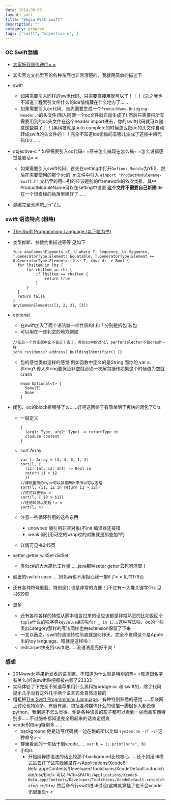 ```yaml
---
date: 2014-06-05
layout: post
title: "Begin With Swift"
description: ""
category: program
tags: ["swift", "objective-c", ]
---
```


### OC Swift混编

* [大家好我是传送门= =](https://developer.apple.com/library/prerelease/ios/documentation/Swift/Conceptual/BuildingCocoaApps/index.html)
* 其实官方文档里写的各种东西也非常清楚的、我就用简单的描述下

* swift
  	* 如果需要引入同样的swift代码、只需要直接用就可以了！！！ (总之我也不知道工程索引文件什么的ide悄悄藏在什么地方了……
  	* 如果需要引入oc代码、首先需要生成一个`ProductName-Bridging-Header.h`的头文件(倒入随便一个oc文件就自动生成了)
    然后只需要把所有需要用到的oc头文件在这个header import进去，你的swift代码就可以随意这些类了！！(黑科技就是auto complete的时候怎么把oc的头文件自动转成swift的头文件的！！完全不知道ide偷偷的去哪儿生成了这些中间代码Orz……
* objective-c
	  * 如果需要引入oc代码= =原来怎么搞现在怎么搞= =怎么说都感觉是废话= =
    * 如果需要引入swift代码、首先在setting中打开`Defines Module`为YES、然后在需要使用的那个oc的 .m文件中引入 `#import "ProductModuleName-Swift.h"` 文档里的用`<>`引的应该是别的framework的依次类推、其中ProductModuleName可以在setting中设置
    **这个文件不需要自己新建**ide在一个很奇怪的角落里建好了……
* 混编完全无痛吧_(:з”∠)_

### swift 语法特点 (粗略)
* [The Swift Programming Language (以下略为书)](https://itunes.apple.com/book/swift-programming-language/id881256329?mt=11&ign-mpt=uo%3D4)
* 类型推断、参数约束描述等等 见如下

    ```
    func anyCommonElements <T, U where T: Sequence, U: Sequence, T.GeneratorType.Element: Equatable, T.GeneratorType.Element == U.GeneratorType.Element> (lhs: T, rhs: U) -> Bool {
      for lhsItem in lhs {
          for rhsItem in rhs {
              if lhsItem == rhsItem {
                  return true
              }
          }
      }
      return false
    }
    anyCommonElements([1, 2, 3], [3])
    ```

* optional
  * 在swift加入了两个语法糖一样性质的! 和 ? 分别是拆包 装包
  * 可以用在一些判空的地方例如
  ```
  //任意一个为空就中止不会走下去了、类似oc中的对nil perferselector不会crash一样
  john.residence?.address?.buildingIdentifier() {}
  ```
  * 包的感觉类似这样的感觉 例如函数中定义的是String 而你的 var a: String? 传入String要保证非空就必须一次解包操作如果这个时候值为空就crash

      ```
      enum Optional<T> {
        Some(T)
        None
      }
      ```

* 闭包、oc的block折腾够了么……好吧这回终于有简单明了爽快的闭包了Orz
  * 一般定义

      ```
      {
        (arg1: Type, arg2: Type) -> returnType in
        closure content
      }
      ```
  * sort Array

      ```
      var l: Array = [3, 4, 6, 1, 2]
      sort(l, {
        (i1: Int, i2: Int) -> Bool in
        return i1 > i2
        })
      //嫌烦里面的type可以被推断出来所以可以省略
      sort(l, {i1, i2 in return i1 > i2})
      //还可以更短= =
      sort(l, { $0 > $1})
      //还他妈可以更短！= =
      sort(l, >)
      ```

  * 注意一些循环引用的这些东西
    * unowned 弱引用非空对象(不init 编译器还报错
    * weak 弱引用可空的wrap过的对象就是那些加?的
  * 详情可见书245页

* setter getter willSet didSet
  * 类似c#的大大简化工作量……java那种seter getter去死吧混蛋！

* 碉堡的switch case……妈妈再也不用担心我一排if了= = 见书179页
* 还有各种符号重载、特别是`[]`也是非常的方便！(不过有一大堆关键字Orz 见书619页

* 更多
   * 还有各种各样的特性从脚本语言过来的话应该都是非常熟悉的比如返回个`tuple`什么的啦字典`keyvalue遍历`啦`for _ in 1..5`这种写法啦、oc的一些类似category那样的写法同样也由extension保留了下来
   * 一言以蔽之、swift的语法特性简直就是叼炸天、完全不觉得这个是Apple出的toy language、嗯就是这样啦！
   * redcarpet快支持swift吧……没语法高亮好不爽！

### 感想
* 2014wwdc苹果新发表的语言嘛、不知道为什么就是特别的热= =难道跟名字有关么(听说swift贴吧都被占领了23333
* 实际体验了下完全不知道苹果用什么黑科技bridge oc 和 swift的，除了代码提示几乎没有之外几乎两个语言完全自然连接的
* 粗粗把[The Swift Programming Language](https://itunes.apple.com/book/swift-programming-language/id881256329?mt=11&ign-mpt=uo%3D4)、有种特别熟悉的感觉……互联网上讨论也特别多、有厨有黑、包括各种媒体什么的也插一脚很多人都说像python，我倒是不怎么觉得，倒是各种语言的影子都可以看到一些而且东西特别多……不过脑补都知道完全用起来的话肯定很爽
* xcode6的bug特别多……
  * background 他是边写代码就一边在跑的所以比如 `system(rm -rf ~/)`这种命令> <
  * 群里看到的一句话干崩xcode…… `var b = 1; println("a", b)`
  * 小tips
    * 开始纯粹练语法的话比较那个background比较核心……还不如用cli模式进去打了试东西目录在</Applications/Xcode6-Beta.app/Contents/Developer/Toolchains/XcodeDefault.xctoolchain/usr/bin/>
    可以 `PATH=$PATH:/Applications/Xcode6-Beta.app/Contents/Developer/Toolchains/XcodeDefault.xctoolchain/usr/bin/` 然后命令行swift进cli试验(这样就算挂了也不会xcode无限重启> <

***
